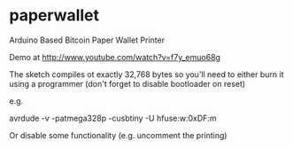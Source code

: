 paperwallet
===========

Arduino Based Bitcoin Paper Wallet Printer

Demo at http://www.youtube.com/watch?v=f7y_emuo68g

The sketch compiles ot exactly 32,768 bytes so you'll need to either burn it using a programmer (don't forget to disable bootloader on reset)

e.g.

avrdude -v -patmega328p -cusbtiny -U hfuse:w:0xDF:m

Or disable some functionality (e.g. uncomment the printing)
